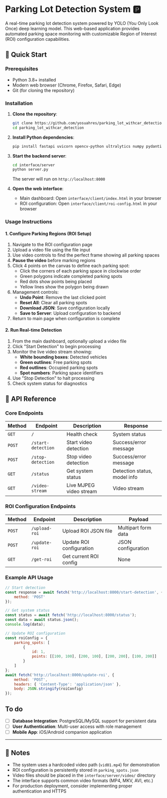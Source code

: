 # Parking Lot Detection System 🅿️

A real-time parking lot detection system powered by YOLO (You Only Look Once) deep learning model. This web-based application provides automated parking space monitoring with customizable Region of Interest (ROI) configuration capabilities.

## 🚀 Quick Start

### Prerequisites
- Python 3.8+ installed
- Modern web browser (Chrome, Firefox, Safari, Edge)
- Git (for cloning the repository)

### Installation

1. **Clone the repository**:
   ```bash
   git clone https://github.com/yosuahres/parking_lot_withcar_detection.git
   cd parking_lot_withcar_detection
   ```

2. **Install Python dependencies**:
   ```bash
   pip install fastapi uvicorn opencv-python ultralytics numpy pydantic python-multipart
   ```

3. **Start the backend server**:
   ```bash
   cd interface/server
   python server.py
   ```
   The server will run on `http://localhost:8000`

4. **Open the web interface**:
   - Main dashboard: Open `interface/client/index.html` in your browser
   - ROI configuration: Open `interface/client/roi-config.html` in your browser

### Usage Instructions

#### 1. Configure Parking Regions (ROI Setup)

1. Navigate to the ROI configuration page
2. Upload a video file using the file input
3. Use video controls to find the perfect frame showing all parking spaces
4. **Pause the video** before marking regions
5. Click 4 points on the canvas to define each parking spot:
   - Click the corners of each parking space in clockwise order
   - Green polygons indicate completed parking spots
   - Red dots show points being placed
   - Yellow lines show the polygon being drawn
6. Management controls:
   - **Undo Point**: Remove the last clicked point
   - **Reset All**: Clear all parking spots
   - **Download JSON**: Save configuration locally
   - **Save to Server**: Upload configuration to backend
7. Return to main page when configuration is complete

#### 2. Run Real-time Detection

1. From the main dashboard, optionally upload a video file
2. Click "Start Detection" to begin processing
3. Monitor the live video stream showing:
   - **White bounding boxes**: Detected vehicles
   - **Green outlines**: Free parking spots
   - **Red outlines**: Occupied parking spots
   - **Spot numbers**: Parking space identifiers
4. Use "Stop Detection" to halt processing
5. Check system status for diagnostics

## 📡 API Reference

### Core Endpoints

| Method | Endpoint | Description | Response |
|--------|----------|-------------|----------|
| `GET` | `/` | Health check | System status |
| `POST` | `/start-detection` | Start video detection | Success/error message |
| `POST` | `/stop-detection` | Stop video detection | Success/error message |
| `GET` | `/status` | Get system status | Detection status, model info |
| `GET` | `/video-stream` | Live MJPEG video stream | Video stream |

### ROI Configuration Endpoints

| Method | Endpoint | Description | Payload |
|--------|----------|-------------|---------|
| `POST` | `/upload-roi` | Upload ROI JSON file | Multipart form data |
| `POST` | `/update-roi` | Update ROI configuration | JSON configuration |
| `GET` | `/get-roi` | Get current ROI config | None |

### Example API Usage

```javascript
// Start detection
const response = await fetch('http://localhost:8000/start-detection', {
    method: 'POST'
});

// Get system status
const status = await fetch('http://localhost:8000/status');
const data = await status.json();
console.log(data);

// Update ROI configuration
const roiConfig = {
    parking_spots: [
        {
            id: 1,
            points: [[100, 100], [200, 100], [200, 200], [100, 200]]
        }
    ]
};
await fetch('http://localhost:8000/update-roi', {
    method: 'POST',
    headers: { 'Content-Type': 'application/json' },
    body: JSON.stringify(roiConfig)
});
```

## To do

- [ ] **Database Integration**: PostgreSQL/MySQL support for persistent data
- [ ] **User Authentication**: Multi-user access with role management
- [ ] **Mobile App**: iOS/Android companion application

---
## 📝 Notes

- The system uses a hardcoded video path (`vid01.mp4`) for demonstration
- ROI configuration is persistently stored in `parking_spots.json`
- Video files should be placed in the `interface/server/video/` directory
- The interface supports common video formats (MP4, MKV, AVI, etc.)
- For production deployment, consider implementing proper authentication and HTTPS

